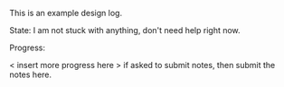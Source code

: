 This is an example design log. 

State: I am not stuck with anything, don't need help right now. 

Progress:

< insert more progress here > if asked to submit notes, then submit the notes here. 
